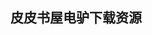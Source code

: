 ## 皮皮书屋电驴下载资源 

[The C++ Standard Library_ A Tutorial and Reference (2nd Edition)(kindle版).mobi]: (ed2k://|file|The%20C%2B%2B%20Standard%20Library_%20A%20Tutorial%20and%20Reference%20%282nd%20Edition%29%28kindle%E7%89%88%29.mobi|38754380|f9b6f9dc2ddc0ee5d18ed5a3bd31e50f|h=qmysliswq2aapafrhrzggu7dd6mpqnjw|/)

[iOS 7 Programming Pushing the Limits.pdf]: (ed2k://|file|iOS%207%20Programming%20Pushing%20the%20Limits.pdf|11451090|f3b26f198ffa951fd89022c55a440c47|h=lahjhbsczms6q55a7zockr5uhi22yrfo|/)

[Web Workers.pdf]: (ed2k://|file|Web%20Workers.pdf|11474757|14fc1f10a7d1c9cbefe7b30d1fe3e5a7|h=lyvwyw4upitmc53k3bivjnfg765zp2xg|/)

[Magento 1.4 Themes Design.pdf]: (ed2k://|file|Magento%201.4%20Themes%20Design.pdf|11167914|41e0d2ef7e3b900ce7b2bdea68335271|h=ulfh5dmi7d6kmt3eyu3g2p34rxelb7qo|/)

[Undercover User Experience Design.pdf]: (ed2k://|file|Undercover%20User%20Experience%20Design.pdf|3593561|71222d242c6bbf419af5d516b2a2c835|h=uhiwekygmthml7o5w2zkw352f5clbzru|/)

[Python Essential Reference (4th Edition)高清版.pdf]: (ed2k://|file|Python%20Essential%20Reference%20%284th%20Edition%29%E9%AB%98%E6%B8%85%E7%89%88.pdf|4287633|9dd303494ebf8bed6309683c15d9af5c|h=3smyidm2tb5j2vkvbr6frjh7j7hauzqr|/)

[离散数学及其应用.pdf]: (ed2k://|file|%E7%A6%BB%E6%95%A3%E6%95%B0%E5%AD%A6%E5%8F%8A%E5%85%B6%E5%BA%94%E7%94%A8.pdf|19165283|7bff9114c1626691bfe8efb9b1d3ee30|h=x5awbzadtplcf437pruwxxaejctsxfjc|/)

[A Software Engineer’s Approach to LabVIEW.chm]: (ed2k://|file|A%20Software%20Engineer%E2%80%99s%20Approach%20to%20LabVIEW.chm|3462734|3e0d16e8f01013ea3de5bdfda70d3735|h=4ibe7l64w5rjmmvycujkcjyygnxgouav|/)

[ASP.NET MVC Music Store Tutorial v2.0.pdf]: (ed2k://|file|ASP.NET%20MVC%20Music%20Store%20Tutorial%20v2.0.pdf|5683060|ceb22f46c6fee6477c4aecee704bce9e|h=epprakex4a6tep6xhbsd7vt2p6vv4kgj|/)

[The Art of Capacity Planning.pdf]: (ed2k://|file|The%20Art%20of%20Capacity%20Planning.pdf|2818415|a461badcc33b76d6d8a940cba5f2081f|h=55xhfox7jdknnuea7ayyhxtqrizg4uzc|/)

[Professional Team Foundation Server.chm]: (ed2k://|file|Professional%20Team%20Foundation%20Server.chm|16746140|589205c6943ec6922e3ef15beb812892|h=gcnsydxppxdrt6zqyr4yj2l63qsijta5|/)

[AngularJS Directives.pdf]: (ed2k://|file|AngularJS%20Directives.pdf|1604992|628325aa0b22a78f5f3b56bba86ed378|h=tggeh2bmbi6v3tum7ekqgu34ogynvhkt|/)

[Joomla! Web Security.pdf]: (ed2k://|file|Joomla%21%20Web%20Security.pdf|10275330|51d805f5c87e8773038aed4d2b59013c|h=ckhizdtwacyzwpcikuoebidtjz2ixmwn|/)

[Swift Cheat Sheet and Quick Reference.pdf]: (ed2k://|file|Swift%20Cheat%20Sheet%20and%20Quick%20Reference.pdf|77395|6e721fd4b773219ddd4611e375a6ab56|h=p55n6evgtdyi6eybvgjendbew66p2ejw|/)

[Java_ An Introduction to Problem Solving and Programming(6th Edition).pdf]: (ed2k://|file|Java_%20An%20Introduction%20to%20Problem%20Solving%20and%20Programming%286th%20Edition%29.pdf|7779171|0c4756fe004339455b125df7477e459d|h=567uwgiih575icwb53r2yueqgu7zrvlg|/)

[Practical Cassandra.pdf]: (ed2k://|file|Practical%20Cassandra.pdf|5052907|bb1814b4c6834226d4830996e0969eed|h=hl7dakheq4fi2tizbiieent4wuf424nh|/)

[Building a Server with FreeBSD 7.chm]: (ed2k://|file|Building%20a%20Server%20with%20FreeBSD%207.chm|758722|6a3bfc61f82a02cd2a639ca4da7a639e|h=6x2gqpnbjzswxwv2bdiuipqjfmpbvq35|/)

[Laravel Application Development  Cookbook.pdf]: (ed2k://|file|Laravel%20Application%20Development%20%20Cookbook.pdf|4326205|356769f329d32815a96920fd4056945b|h=a2nf2s4rpenlud5iluliphj3ltr7sou6|/)

[The Definitive Guide to Magento.pdf]: (ed2k://|file|The%20Definitive%20Guide%20to%20Magento.pdf|4183750|964f0e7c6e032481c3a05ec9d5557976|h=xnyjflx5f3aubautylnsl36ewm4ezcy5|/)

[写给程序员的Web设计书.pdf]: (ed2k://|file|%E5%86%99%E7%BB%99%E7%A8%8B%E5%BA%8F%E5%91%98%E7%9A%84Web%E8%AE%BE%E8%AE%A1%E4%B9%A6.pdf|36651084|26d57dc728f6dfc576ee8d275a22b8e2|h=nmpjkuhpho5bubcehkwlrfhyb7azizgg|/)

[Borland传奇.pdf]: (ed2k://|file|Borland%E4%BC%A0%E5%A5%87.pdf|1161974|4a7e6437d62bbee60c2f78d7f45d1c7e|h=wcn7ns5htsxgnyaab5u7xu726duhwcd2|/)

[Intel 汇编语言程序设计（第四版）.pdf]: (ed2k://|file|Intel%20%E6%B1%87%E7%BC%96%E8%AF%AD%E8%A8%80%E7%A8%8B%E5%BA%8F%E8%AE%BE%E8%AE%A1%EF%BC%88%E7%AC%AC%E5%9B%9B%E7%89%88%EF%BC%89.pdf|17394305|948055fa403bbaace16e7f1838067cf0|h=hferh2viq744ivxjgvxzumhb46qp6apv|/)

[VMware Certified Professional Test Prep.pdf]: (ed2k://|file|VMware%20Certified%20Professional%20Test%20Prep.pdf|12670693|4ee18f4a583266ef100821a27f57ebef|h=mtfbyudnwi72bvzck2ophdvbvkkeysbl|/)

[Test-Driven Development.chm]: (ed2k://|file|Test-Driven%20Development.chm|2713747|ca5192c36b0f9682f831b418ce2b0fb0|h=vboa6otlk6wbblbcasidjssqzzmhzodd|/)

[Open Problems in Network Security.pdf]: (ed2k://|file|Open%20Problems%20in%20Network%20Security.pdf|3656636|7e64d52c391aa3bcd4d5810f6cb4f803|h=ib3afodb34n7qpoozeseva6n37aoydwf|/)

[计算机程序设计技巧(第三卷 排序和查找) The Art of Computer Programming(Vol.3 Sorting and Searching).pdf]: (ed2k://|file|%E8%AE%A1%E7%AE%97%E6%9C%BA%E7%A8%8B%E5%BA%8F%E8%AE%BE%E8%AE%A1%E6%8A%80%E5%B7%A7%28%E7%AC%AC%E4%B8%89%E5%8D%B7%20%E6%8E%92%E5%BA%8F%E5%92%8C%E6%9F%A5%E6%89%BE%29%20The%20Art%20of%20Computer%20Programming%28Vol.3%20Sorting%20and%20Searching%29.pdf|17178028|5df5da252c6df8d19b5c1d4d058ea1bd|h=kmnras3kzlljbfd5doqq2jkhlidamfdn|/)

[CherryPy Essentials_ Rapid Python Web Application Development.pdf]: (ed2k://|file|CherryPy%20Essentials_%20Rapid%20Python%20Web%20Application%20Development.pdf|5670000|085a8d176ef8836740780bf6cae97177|h=fy6bkedwg2kws6n4aqhuowlbztu6wlii|/)

[Packet Forwarding Technologies.pdf]: (ed2k://|file|Packet%20Forwarding%20Technologies.pdf|15300684|a5e75041331b63d42c08e0ff29ba0ab7|h=fljhqqchtkf4wwdn2nrv77nymkbqyeck|/)

[程序员面试宝典.pdf]: (ed2k://|file|%E7%A8%8B%E5%BA%8F%E5%91%98%E9%9D%A2%E8%AF%95%E5%AE%9D%E5%85%B8.pdf|6803967|e1f9e886cfe2297c36cc41341587697c|h=4gt53b2lfreco3jm6nguu3b3rkzdssjn|/)

[Make_Electronics.pdf]: (ed2k://|file|Make_Electronics.pdf|17020462|75f8ea2c47acf88740eb883a64bb1ef5|h=glzoz7vzbajc2cecwcinohdtyzzttz7u|/)

[Microsoft Windows 7 Administration Instant Reference.pdf]: (ed2k://|file|Microsoft%20Windows%207%20Administration%20Instant%20Reference.pdf|9771809|e8b56f4fa4adf0fdf86fec2ca944769e|h=zjuehqikogo5yi2c52rrhsfxopzdlhz2|/)

[Python for Data Analysis_ Data Wrangling with Pandas, NumPy, and IPython.pdf]: (ed2k://|file|Python%20for%20Data%20Analysis_%20Data%20Wrangling%20with%20Pandas%2C%20NumPy%2C%20and%20IPython.pdf|16800006|046e13ef6cef41f8d259d7ce55d04a28|h=5g62ezs2ic2hmf4zdkdybrjg5sw4l2r7|/)

[Practical Common Lisp (full bookmarks).pdf]: (ed2k://|file|Practical%20Common%20Lisp%20%28full%20bookmarks%29.pdf|18312627|623c7aaf742c19fe02818037e92424ac|h=omzz6gxuok7mdksiv5t5s5mhw3izqajg|/)

[Networks – Design and Management, Second Edition.pdf]: (ed2k://|file|Networks%20%E2%80%93%20Design%20and%20Management%2C%20Second%20Edition.pdf|7823912|d1b019db47f62daffbc4eba985fa6b8d|h=mkincfxuycbvnlshd6y2igqbxb7tmkwu|/)

[Classification, Parameter Estimation, and State Estimation.pdf]: (ed2k://|file|Classification%2C%20Parameter%20Estimation%2C%20and%20State%20Estimation.pdf|9096706|fdca36b6181261ea83b35f266e03b4f5|h=j3vtnez3jqyde3azio2mxxhkcez4ueqk|/)

[AdvancED Flex Application Development_Building Rich Media X.pdf]: (ed2k://|file|AdvancED%20Flex%20Application%20Development_Building%20Rich%20Media%20X.pdf|12424189|6f6f91f409bfb0571dcf60dad5e1b0fb|h=tzkp37p25bkwoxrtiggnrsnpetmwgihp|/)

[Virtualization with VMware ESX Server.chm]: (ed2k://|file|Virtualization%20with%20VMware%20ESX%20Server.chm|7936183|520224e082956269bdd03657a04ea932|h=ic5p5gpqmz3kuc7i5jd3sdhhodmxmc3r|/)

[JavaScript_ Visual QuickStart Guide, 8th Edition.pdf]: (ed2k://|file|JavaScript_%20Visual%20QuickStart%20Guide%2C%208th%20Edition.pdf|21233465|576c022940f5f930e29cfa32deb90fe5|h=dbctnbucipr2owk2xtl253h44wuqryw3|/)

[Android 應用框架原理與程式設計36 技.pdf]: (ed2k://|file|Android%20%E6%87%89%E7%94%A8%E6%A1%86%E6%9E%B6%E5%8E%9F%EF%A7%A4%E8%88%87%E7%A8%8B%E5%BC%8F%E8%A8%AD%E8%A8%8836%20%E6%8A%80.pdf|6620825|bd7dd6e3733582cc9d21f60805a00254|h=kwyytwccwq2l5nqhkckjx6kdzpu5rt6y|/)

[Embedded Microcomputer Systems _ Real Time Interfacing Third Edition.pdf]: (ed2k://|file|Embedded%20Microcomputer%20Systems%20_%20Real%20Time%20Interfacing%20Third%20Edition.pdf|11883709|599e1ac61189f6ca79284b62b4e60c94|h=fb5eatunld5y2pa6r22bijqhfw47a2g4|/)

[The ABCs of LDAP.chm]: (ed2k://|file|The%20ABCs%20of%20LDAP.chm|11787066|b53eaeac84449a6c7c5c97e6dba22246|h=sk4azijkjikapk4hqs5nqewmxybbp7xj|/)

[Theoretical Introduction to Programming (with bookmarks).pdf]: (ed2k://|file|Theoretical%20Introduction%20to%20Programming%20%28with%20bookmarks%29.pdf|1738766|b696bb4ff534eaff02fc7e3a03f76857|h=aydqasfoltbxwk5rww527uroe2tac6jo|/)

[Compiler Design in C (zipped PDF split 2).pdf]: (ed2k://|file|Compiler%20Design%20in%20C%20%28zipped%20PDF%20split%202%29.pdf|31100091|dedda17371bacc549c04a3ef3aca3242|h=hyfksi6nwstj7bzy4otbomhryqrumf6n|/)

[Basics Typography.pdf]: (ed2k://|file|Basics%20Typography.pdf|15590283|f742da4de00eadb8de48d5058c8ff016|h=4l5v7vq4c7nbmimx47hojefea4ate2my|/)

[Codermetrics_ Analytics for Improving Software Teams.pdf]: (ed2k://|file|Codermetrics_%20Analytics%20for%20Improving%20Software%20Teams.pdf|5871255|512052a2d2ba71d98c4399fb6659699a|h=pikutwayuxsuatbrrwhdlckpliist7id|/)

[Codecharts.pdf]: (ed2k://|file|Codecharts.pdf|6009048|b86730371ea0411b06feb38e1e6647f2|h=e6ttiqwwogrldgeawcf6rkphjyg6agz6|/)

[Amazing Android Apps For Dummies.pdf]: (ed2k://|file|Amazing%20Android%20Apps%20For%20Dummies.pdf|13189902|5c558c5b3f4ce3cac90471146159a73b|h=4mav45guk5ocj4c5dv6ogs4dkgguzkw3|/)

[The Book of GIMP (ZIP split 2).pdf]: (ed2k://|file|The%20Book%20of%20GIMP%20%28ZIP%20split%202%29.pdf|50367439|7090729bc0d476cb4a468fa72ad01181|h=ttvlthldwv75whdk37kioqux5dibuspd|/)

[数据可视化之美.pdf]: (ed2k://|file|%E6%95%B0%E6%8D%AE%E5%8F%AF%E8%A7%86%E5%8C%96%E4%B9%8B%E7%BE%8E.pdf|32013887|cd61c21fd6a8e9021edc499af643f009|h=d2l37y6ufnjramm5pb75x3yqthddpt67|/)

[Oracle Enterprise Manager Grid Control 11g R1_ Business Service Management.pdf]: (ed2k://|file|Oracle%20Enterprise%20Manager%20Grid%20Control%2011g%20R1_%20Business%20Service%20Management.pdf|13280700|df894688f0d2721ab1af399400b7f1f1|h=ldbukit42g3mxudu5qai5adqm37sc7vo|/)

[Learning Perl Student Workbook, 2nd Edition.pdf]: (ed2k://|file|Learning%20Perl%20Student%20Workbook%2C%202nd%20Edition.pdf|1428612|4aaadeca305500e1b692e1f21b44fff5|h=3ddlrlzbhdlkvv6d6w2ymwma5dhzf4ib|/)

[Mastering ElasticSearch.pdf]: (ed2k://|file|Mastering%20ElasticSearch.pdf|2850206|9f48e09e8e4e14e786b05c990024cd6a|h=wgrgyuwdwzhzfjazirllru6sbxbcksui|/)

[Crystal Reports 2008 For Dummies.pdf]: (ed2k://|file|Crystal%20Reports%202008%20For%20Dummies.pdf|15063402|a6653f4fab7a629e75043f86ca2a4465|h=jmqnevizjadzgsmnrex4nbaoanhoeaxu|/)

[Working Effectively with Legacy Code.chm]: (ed2k://|file|Working%20Effectively%20with%20Legacy%20Code.chm|2320821|2b30bc84763982d7babc2fcb67158f43|h=epg4ajikdzwaxsgblxswxafl2cti3feh|/)

[The nonliner workbook.非线性工作手册.pdf]: (ed2k://|file|The%20nonliner%20workbook.%E9%9D%9E%E7%BA%BF%E6%80%A7%E5%B7%A5%E4%BD%9C%E6%89%8B%E5%86%8C.pdf|15463289|615a3d8dc0a5048c83f9530edea1dbdf|h=idvzma2uo3mwyiepgprl6un2oy4bhnrd|/)

[Non-Binary Error Control Coding for Wireless Communication and Data Storage.pdf]: (ed2k://|file|Non-Binary%20Error%20Control%20Coding%20for%20Wireless%20Communication%20and%20Data%20Storage.pdf|5482356|5b6f405bca44e2b5a069f9157919cfe4|h=gd2oeklzb5mmme3vgt2vufdejeub25fx|/)

[Oracle and Java Development.pdf]: (ed2k://|file|Oracle%20and%20Java%20Development.pdf|2426207|98233ed122de9835e654f73d7cf68bd7|h=6o3xe7ycizyvpcrydzcduq2zfgi3dx4u|/)

[Pocket PC Network Programming.chm]: (ed2k://|file|Pocket%20PC%20Network%20Programming.chm|1656134|6b66260c3eb82837e1e3f8c3cf22ab06|h=2vy2pnxahq6u7uye2u5yapstte57vbgr|/)

[Pro jQuery 2.0, Second Edition.pdf]: (ed2k://|file|Pro%20jQuery%202.0%2C%20Second%20Edition.pdf|42112081|89ffcf7aa3bf19efd849ca8aa75de0bf|h=budxfai3y2unhjrmfrjjukqwc7qvortg|/)

[Beginning WF_ Windows Workflow in .NET 4.0.pdf]: (ed2k://|file|Beginning%20WF_%20Windows%20Workflow%20in%20.NET%204.0.pdf|4558662|21b03bb035fa4b72762684d2a5013305|h=naogdcvxmnf2yut7urelcoc3ajvn5ihn|/)

[Multiple View Geometry in Computer Vision.pdf]: (ed2k://|file|Multiple%20View%20Geometry%20in%20Computer%20Vision.pdf|10734979|ffb9ef6f1ce781b3b1e0ca2ecbe72e48|h=wdrlqspy25gnbghpo72dnhbxsnxvctds|/)

[Beginning Database Design_ From Novice to Professional.pdf]: (ed2k://|file|Beginning%20Database%20Design_%20From%20Novice%20to%20Professional.pdf|6091057|7b330d041cf510383c51b33958bd2e1d|h=l4uimz5ns6ia7oospns6pwdgmf2tdtff|/)

[NX-OS and Cisco Nexus Switching.pdf]: (ed2k://|file|NX-OS%20and%20Cisco%20Nexus%20Switching.pdf|13290017|dcdb3a37e5fedf1e8567b7e4b6f22bfc|h=c6oilsusgkuxsc6vhugqicxeo7ztg37c|/)

[C++ GUI Qt 4 编程（第二版）.pdf]: (ed2k://|file|C%2B%2B%20GUI%20Qt%204%20%E7%BC%96%E7%A8%8B%EF%BC%88%E7%AC%AC%E4%BA%8C%E7%89%88%EF%BC%89.pdf|22155313|4a410ee0ccfe9f27ead2288b2b72cfe7|h=e6foevem3z7cpedngqypdos2gxlt6gee|/)

[DevOps Troubleshooting_ Linux Server Best Practices.pdf]: (ed2k://|file|DevOps%20Troubleshooting_%20Linux%20Server%20Best%20Practices.pdf|4093391|f63fb0448157772ae11a219653bb3c7a|h=h6php4yom5uez7f3jat2w746magqssl3|/)

[Windows Phone 8 Development Internals.pdf]: (ed2k://|file|Windows%20Phone%208%20Development%20Internals.pdf|31593728|7401c3e941fe5c6393a17fb4f87b00b3|h=c2szx4fs4ija6gd46yg6u3knyrk3jlfe|/)

[Crystal Reports 2008_ The Complete Reference.pdf]: (ed2k://|file|Crystal%20Reports%202008_%20The%20Complete%20Reference.pdf|34403885|47096f664814f4a510bc09df8c3a6919|h=rfyck43hqxf5klscshv73q5hgeqkaheu|/)

[Cocoa Design Patterns.pdf]: (ed2k://|file|Cocoa%20Design%20Patterns.pdf|4050003|7523420555f420fa8783cac8002c1d6a|h=rujo2ekn6pmjyxy6o3rc4k2l44niniyn|/)

[Foundations of Algebraic Specification and Formal Software Development.pdf]: (ed2k://|file|Foundations%20of%20Algebraic%20Specification%20and%20Formal%20Software%20Development.pdf|4892584|5cc9052f3fb9e2b358a3cbbc5a802230|h=ddcmnocsfraztir4b4wi53cze4jhjpmv|/)

[Pro Business Applications with Silverlight 4.pdf]: (ed2k://|file|Pro%20Business%20Applications%20with%20Silverlight%204.pdf|8516826|07a98ca2d11def56483aa28d12e157f2|h=ji44z5yfgf7ycv2sdtoyou7ydzjqctow|/)

[Information Security_ A Manager’s Guide to Thwarting Data Thieves and Hackers.pdf]: (ed2k://|file|Information%20Security_%20A%20Manager%E2%80%99s%20Guide%20to%20Thwarting%20Data%20Thieves%20and%20Hackers.pdf|755897|bf08b3060d32f13bd3a31ef7548f6833|h=5anx4pjdodsk3einolqnd3qfjqzaayjq|/)

[Sams Teach Yourself SharePoint 2007 in 24 Hours_ Using Windows SharePoint Services 3.0.pdf]: (ed2k://|file|Sams%20Teach%20Yourself%20SharePoint%202007%20in%2024%20Hours_%20Using%20Windows%20SharePoint%20Services%203.0.pdf|31963512|8e23d6740d78a556d6bf38de02229032|h=hkkrwwcsl4z3ihvnrngc456zwf5duggv|/)

[Guide to RISC Processors.pdf]: (ed2k://|file|Guide%20to%20RISC%20Processors.pdf|1374241|836c2378fc9d901d9c112f515c5e80df|h=w7wsgdlimtywcqvw4p272ovaq4r6jsfs|/)

[Microsoft SQL Server 2008 For Dummies.pdf]: (ed2k://|file|Microsoft%20SQL%20Server%202008%20For%20Dummies.pdf|10879162|d7cc2b098d8987856d7a37ee766849e8|h=lpndwrt6x26msgkm7qlnywu7ah6pkykh|/)

[MediaWiki.pdf]: (ed2k://|file|MediaWiki.pdf|3588453|63e4f6b1c7bff1cc777a65bb49cbe024|h=ifson6xsq47oshcavuuvd6a56sfn7nom|/)

[A Developer’s Guide to SQL Server 2005.chm]: (ed2k://|file|A%20Developer%E2%80%99s%20Guide%20to%20SQL%20Server%202005.chm|18390854|e57bf66fcb41eaaba433dc257fe28393|h=yuh3lhnelvptyvefteektlq5j5zsi3i6|/)

[Managing Humans.pdf]: (ed2k://|file|Managing%20Humans.pdf|1429703|6c1f649d7889a59370566e4c8a728525|h=kbjpfdsf4akktaqgkm7c3zd4dshuapkn|/)

[C++ GUI Programming with Qt 4 (2nd Edition).chm]: (ed2k://|file|C%2B%2B%20GUI%20Programming%20with%20Qt%204%20%282nd%20Edition%29.chm|14189163|dbbd16f2796b36ddf8c5e11f07a23f46|h=7u25ke2a5fgwqle6uaeqlk7k6xbz6kg5|/)

[Mining Software Specifications.pdf]: (ed2k://|file|Mining%20Software%20Specifications.pdf|11682964|cd67fdf3b8bc18f489b56771a1db83b2|h=q4auxnxjdzcl72oz5nxmdwil6dujhwvd|/)

[The Principles of Beautiful Web Design.pdf]: (ed2k://|file|The%20Principles%20of%20Beautiful%20Web%20Design.pdf|9623426|85d0a9c1ce8b363a0340a0144f7caaa6|h=eewxfakb77ry4tvlca7lz2slprhjkikg|/)

